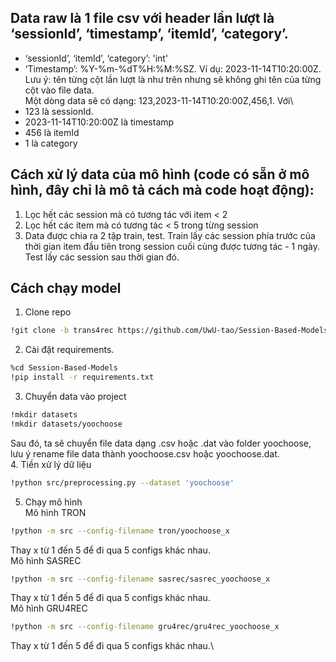 ## Data raw là 1 file csv với header lần lượt là ‘sessionId’, ‘timestamp’, ‘itemId’, ‘category’.
+ ‘sessionId’, ‘itemId’, ‘category’: 'int'
+ ‘Timestamp’: %Y-%m-%dT%H:%M:%SZ. Ví dụ: 2023-11-14T10:20:00Z.\
Lưu ý: tên từng cột lần lượt là như trên nhưng sẽ không ghi tên của từng cột vào file data.\
Một dòng data sẽ có dạng: 123,2023-11-14T10:20:00Z,456,1. Với\
+ 123 là sessionId.
+ 2023-11-14T10:20:00Z là timestamp
+ 456 là itemId
+ 1 là category

## Cách xử lý data của mô hình (code có sẵn ở mô hình, đây chỉ là mô tả cách mà code hoạt động):
1. Lọc hết các session mà có tương tác với item < 2
2. Lọc hết các item mà có tương tác < 5 trong từng session
3. Data được chia ra 2 tập train, test. Train lấy các session phía trước của thời gian item đầu tiên trong session cuối cùng được tương tác - 1 ngày. Test lấy các session sau thời gian đó.

## Cách chạy model
1. Clone repo
```bash
!git clone -b trans4rec https://github.com/UwU-tao/Session-Based-Models.git
```
2. Cài đặt requirements.
```bash
%cd Session-Based-Models
!pip install -r requirements.txt
```
3. Chuyển data vào project
```bash
!mkdir datasets
!mkdir datasets/yoochoose
```
Sau đó, ta sẽ chuyển file data dạng .csv hoặc .dat vào folder yoochoose, lưu ý rename file data thành yoochoose.csv hoặc yoochoose.dat.\
4. Tiền xử lý dữ liệu
```bash
!python src/preprocessing.py --dataset 'yoochoose'
```
5. Chạy mô hình\
Mô hình TRON
```bash
!python -m src --config-filename tron/yoochoose_x
```
Thay x từ 1 đến 5 để đi qua 5 configs khác nhau.\
Mô hình SASREC
```bash
!python -m src --config-filename sasrec/sasrec_yoochoose_x
```
Thay x từ 1 đến 5 để đi qua 5 configs khác nhau.\
Mô hình GRU4REC
```bash
!python -m src --config-filename gru4rec/gru4rec_yoochoose_x
```
Thay x từ 1 đến 5 để đi qua 5 configs khác nhau.\

